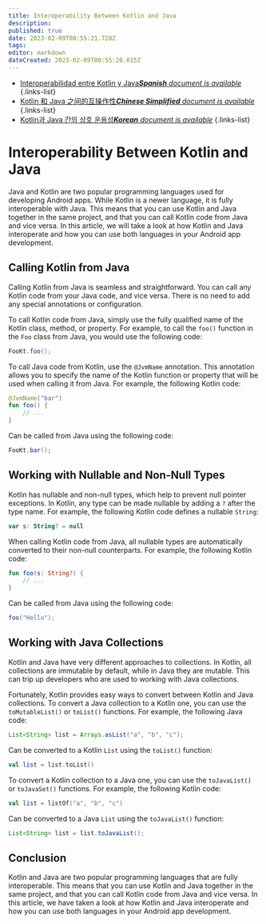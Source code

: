 ```yaml
---
title: Interoperability Between Kotlin and Java
description: 
published: true
date: 2023-02-09T08:55:21.728Z
tags: 
editor: markdown
dateCreated: 2023-02-09T08:55:20.015Z
---
```


- [Interoperabilidad entre Kotlin y Java***Spanish** document is available*](/es/Knowledge-base/Kotlin/interoperability-between-kotlin-and-java)
{.links-list}
- [Kotlin 和 Java 之间的互操作性***Chinese Simplified** document is available*](/zh/Knowledge-base/Kotlin/interoperability-between-kotlin-and-java)
{.links-list}
- [Kotlin과 Java 간의 상호 운용성***Korean** document is available*](/ko/Knowledge-base/Kotlin/interoperability-between-kotlin-and-java)
{.links-list}



# Interoperability Between Kotlin and Java

Java and Kotlin are two popular programming languages used for developing Android apps. While Kotlin is a newer language, it is fully interoperable with Java. This means that you can use Kotlin and Java together in the same project, and that you can call Kotlin code from Java and vice versa. In this article, we will take a look at how Kotlin and Java interoperate and how you can use both languages in your Android app development.

## Calling Kotlin from Java

Calling Kotlin from Java is seamless and straightforward. You can call any Kotlin code from your Java code, and vice versa. There is no need to add any special annotations or configuration.

To call Kotlin code from Java, simply use the fully qualified name of the Kotlin class, method, or property. For example, to call the `foo()` function in the `Foo` class from Java, you would use the following code:

```java
FooKt.foo();
```

To call Java code from Kotlin, use the `@JvmName` annotation. This annotation allows you to specify the name of the Kotlin function or property that will be used when calling it from Java. For example, the following Kotlin code:

```kotlin
@JvmName("bar")
fun foo() {
    // ...
}
```

Can be called from Java using the following code:

```java
FooKt.bar();
```

## Working with Nullable and Non-Null Types

Kotlin has nullable and non-null types, which help to prevent null pointer exceptions. In Kotlin, any type can be made nullable by adding a `?` after the type name. For example, the following Kotlin code defines a nullable `String`:

```kotlin
var s: String? = null
```

When calling Kotlin code from Java, all nullable types are automatically converted to their non-null counterparts. For example, the following Kotlin code:

```kotlin
fun foo(s: String?) {
    // ...
}
```

Can be called from Java using the following code:

```java
foo("Hello");
```

## Working with Java Collections

Kotlin and Java have very different approaches to collections. In Kotlin, all collections are immutable by default, while in Java they are mutable. This can trip up developers who are used to working with Java collections.

Fortunately, Kotlin provides easy ways to convert between Kotlin and Java collections. To convert a Java collection to a Kotlin one, you can use the `toMutableList()` or `toList()` functions. For example, the following Java code:

```java
List<String> list = Arrays.asList("a", "b", "c");
```

Can be converted to a Kotlin `List` using the `toList()` function:

```kotlin
val list = list.toList()
```

To convert a Kotlin collection to a Java one, you can use the `toJavaList()` or `toJavaSet()` functions. For example, the following Kotlin code:

```kotlin
val list = listOf("a", "b", "c")
```

Can be converted to a Java `List` using the `toJavaList()` function:

```java
List<String> list = list.toJavaList();
```

## Conclusion

Kotlin and Java are two popular programming languages that are fully interoperable. This means that you can use Kotlin and Java together in the same project, and that you can call Kotlin code from Java and vice versa. In this article, we have taken a look at how Kotlin and Java interoperate and how you can use both languages in your Android app development.